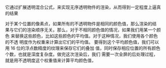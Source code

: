 它通过扩展透明混合公式，来实现无序透明物件的渲染，从而得到一定程度上逼真的结果

对于某个位置的像素点，如果所有的不透明物件是相同的颜色值，那么渲染的结
果与它们的渲染顺序无关。那么，对于不相同颜色值的情况，如果我们用某一个颜色
来替换这些颜色，比如这些颜色的平均值。对于这种情况，我们使用各个颜色的不透
明度作为权重来计算出它们的平均值。
要得到这个平均颜色值，我们可以用 16 位的浮点数精度的纹理来保存它们的叠加
值，同时保存相应位置的所有颜色个数，也就是深度复杂度。做完这次渲染后，我们
需要一次全屏的后处理过程，就是用不透明度这个权重值来计算平均颜色值，